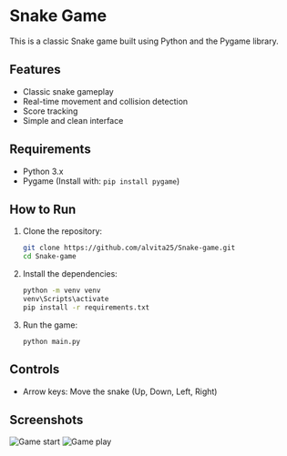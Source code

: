 # Snake Game

This is a classic Snake game built using Python and the Pygame library.

## Features

- Classic snake gameplay
- Real-time movement and collision detection
- Score tracking
- Simple and clean interface

## Requirements

- Python 3.x
- Pygame (Install with: `pip install pygame`)

## How to Run

1. Clone the repository:
   ```bash
   git clone https://github.com/alvita25/Snake-game.git
   cd Snake-game
   ```
2. Install the dependencies:
   ```bash
   python -m venv venv
   venv\Scripts\activate 
   pip install -r requirements.txt
   ```
3. Run the game:
   ```
   python main.py
   ```

## Controls
- Arrow keys: Move the snake (Up, Down, Left, Right)

## Screenshots
![Game start](https://github.com/user-attachments/assets/841faff1-44c6-40a8-ac0b-4624eba67895)
![Game play](https://github.com/user-attachments/assets/96c642b2-771c-4c8a-949c-b5f231972c39)
